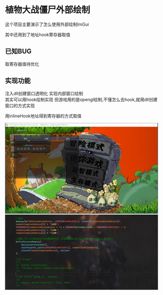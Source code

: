 # 植物大战僵尸外部绘制
<p>这个项目主要演示了怎么使用外部绘制ImGui</p>
<p>其中还用到了地址hook寄存器取值</p>

## 已知BUG
<p>取寄存器值待优化</p>

## 实现功能
<p>
    注入dll创建窗口透明化 实现内部窗口绘制</br>
    其实可以用hook绘制实现 但游戏用的是opengl绘制,不懂怎么去hook,就用dll创建窗口的方式实现
</p>
<p>用inlineHook地址得到寄存器的方式取值</p>

<img src="image/1.png" alt="效果图"><br>
<img src="image/2.png" alt="代码"><br>